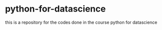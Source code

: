 # python-for-datascience
this is a repository for the codes done in the course python for datascience
